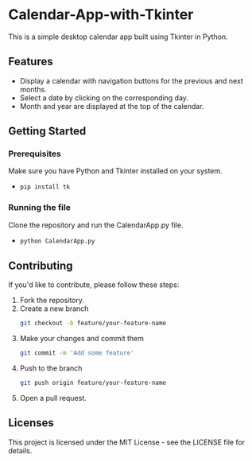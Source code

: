 # Calendar-App-with-Tkinter

This is a simple desktop calendar app built using Tkinter in Python.

## Features

- Display a calendar with navigation buttons for the previous and next months.
- Select a date by clicking on the corresponding day.
- Month and year are displayed at the top of the calendar.

## Getting Started

### Prerequisites

Make sure you have Python and Tkinter installed on your system.

 - ```bash
   pip install tk

### Running the file

Clone the repository and run the CalendarApp.py file.

- ```bash
  python CalendarApp.py

## Contributing

If you'd like to contribute, please follow these steps:
1. Fork the repository.
2. Create a new branch
   ```bash
   git checkout -b feature/your-feature-name
3. Make your changes and commit them
   ```bash
   git commit -m 'Add some feature'
4. Push to the branch
   ```bash
   git push origin feature/your-feature-name
5. Open a pull request.

## Licenses

This project is licensed under the MIT License - see the LICENSE file for details.

